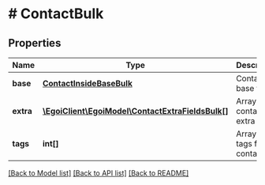 # # ContactBulk

## Properties

Name | Type | Description | Notes
------------ | ------------- | ------------- | -------------
**base** | [**ContactInsideBaseBulk**](ContactInsideBaseBulk.md) | Contact base fields | [optional] 
**extra** | [**\EgoiClient\EgoiModel\ContactExtraFieldsBulk[]**](ContactExtraFieldsBulk.md) | Array of the contact&#39;s extra fields | [optional] 
**tags** | **int[]** | Array of tags for this contact | [optional] [readonly] 

[[Back to Model list]](../../README.md#documentation-for-models) [[Back to API list]](../../README.md#documentation-for-api-endpoints) [[Back to README]](../../README.md)


